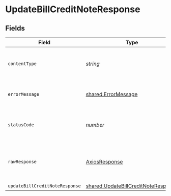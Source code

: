 # UpdateBillCreditNoteResponse


## Fields

| Field                                                                                             | Type                                                                                              | Required                                                                                          | Description                                                                                       |
| ------------------------------------------------------------------------------------------------- | ------------------------------------------------------------------------------------------------- | ------------------------------------------------------------------------------------------------- | ------------------------------------------------------------------------------------------------- |
| `contentType`                                                                                     | *string*                                                                                          | :heavy_check_mark:                                                                                | HTTP response content type for this operation                                                     |
| `errorMessage`                                                                                    | [shared.ErrorMessage](../../../sdk/models/shared/errormessage.md)                                 | :heavy_minus_sign:                                                                                | The request made is not valid.                                                                    |
| `statusCode`                                                                                      | *number*                                                                                          | :heavy_check_mark:                                                                                | HTTP response status code for this operation                                                      |
| `rawResponse`                                                                                     | [AxiosResponse](https://axios-http.com/docs/res_schema)                                           | :heavy_minus_sign:                                                                                | Raw HTTP response; suitable for custom response parsing                                           |
| `updateBillCreditNoteResponse`                                                                    | [shared.UpdateBillCreditNoteResponse](../../../sdk/models/shared/updatebillcreditnoteresponse.md) | :heavy_minus_sign:                                                                                | Success                                                                                           |